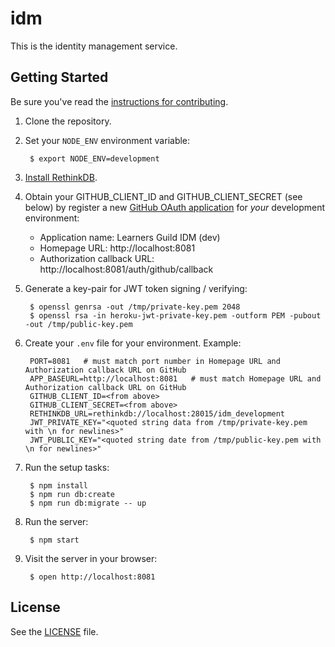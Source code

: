 # idm

This is the identity management service.

## Getting Started

Be sure you've read the [instructions for contributing](./CONTRIBUTING.md).

1. Clone the repository.
2. Set your `NODE_ENV` environment variable:

        $ export NODE_ENV=development

3. [Install RethinkDB][install-rethinkdb].

4. Obtain your GITHUB_CLIENT_ID and GITHUB_CLIENT_SECRET (see below) by register a new [GitHub OAuth application][github-register-application] for _your_ development environment:
    - Application name: Learners Guild IDM (dev)
    - Homepage URL: http://localhost:8081
    - Authorization callback URL: http://localhost:8081/auth/github/callback

5. Generate a key-pair for JWT token signing / verifying:

        $ openssl genrsa -out /tmp/private-key.pem 2048
        $ openssl rsa -in heroku-jwt-private-key.pem -outform PEM -pubout -out /tmp/public-key.pem

6. Create your `.env` file for your environment. Example:

        PORT=8081   # must match port number in Homepage URL and Authorization callback URL on GitHub
        APP_BASEURL=http://localhost:8081   # must match Homepage URL and Authorization callback URL on GitHub
        GITHUB_CLIENT_ID=<from above>
        GITHUB_CLIENT_SECRET=<from above>
        RETHINKDB_URL=rethinkdb://localhost:28015/idm_development
        JWT_PRIVATE_KEY="<quoted string data from /tmp/private-key.pem with \n for newlines>"
        JWT_PUBLIC_KEY="<quoted string date from /tmp/public-key.pem with \n for newlines>"

7. Run the setup tasks:

        $ npm install
        $ npm run db:create
        $ npm run db:migrate -- up

8. Run the server:

        $ npm start

9. Visit the server in your browser:

        $ open http://localhost:8081


## License

See the [LICENSE](./LICENSE) file.


[github-register-application]: https://github.com/settings/applications/new
[install-rethinkdb]: https://www.rethinkdb.com/docs/install/
